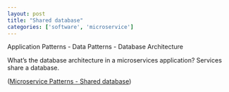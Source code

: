 ```yaml
---
layout: post
title: "Shared database"
categories: ['software', 'microservice']
---
```


Application Patterns - Data Patterns - Database Architecture

What’s the database architecture in a microservices application?
Services share a database.

([Microservice Patterns - Shared database](http://microservices.io/patterns/data/shared-database.html))
